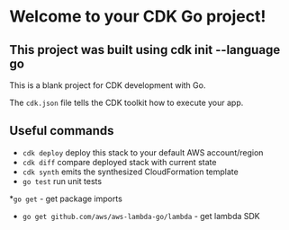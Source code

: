 # Welcome to your CDK Go project!

## This project was built using cdk init --language go

This is a blank project for CDK development with Go.

The `cdk.json` file tells the CDK toolkit how to execute your app.

## Useful commands

 * `cdk deploy`      deploy this stack to your default AWS account/region
 * `cdk diff`        compare deployed stack with current state
 * `cdk synth`       emits the synthesized CloudFormation template
 * `go test`         run unit tests
 
 *`go get` - get package imports

 * `go get github.com/aws/aws-lambda-go/lambda` - get lambda SDK

 
